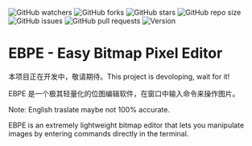 ![GitHub watchers](https://img.shields.io/github/watchers/Haohao123coding/easy-bitmap-pixel-editor.svg)
![GitHub forks](https://img.shields.io/github/forks/Haohao123coding/easy-bitmap-pixel-editor.svg)
![GitHub stars](https://img.shields.io/github/stars/Haohao123coding/easy-bitmap-pixel-editor.svg)
![GitHub repo size](https://img.shields.io/github/repo-size/Haohao123coding/easy-bitmap-pixel-editor.svg)
![GitHub issues](https://img.shields.io/github/issues/Haohao123coding/easy-bitmap-pixel-editor.svg)
![GitHub pull requests](https://img.shields.io/github/issues-pr/Haohao123coding/easy-bitmap-pixel-editor.svg)
![Version](https://img.shields.io/badge/Version-1.0.0--Alpha.1-80a0c0)

# EBPE - Easy Bitmap Pixel Editor

本项目正在开发中，敬请期待。This project is devoloping, wait for it!

EBPE 是一个极其轻量化的位图编辑软件，在窗口中输入命令来操作图片。

Note: English traslate maybe not 100% accurate.

EBPE is an extremely lightweight bitmap editor that lets you manipulate images by entering commands directly in the terminal.
